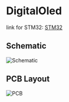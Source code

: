 # DigitalOled
link for STM32: [STM32](https://drive.google.com/drive/u/0/folders/1rnZt3rR-a3wgAoDKKZfx3in0-_zqJRNr)
## Schematic
![Schematic](https://github.com/noirh8/DigitalOled/assets/128880848/06dbf5ed-2a90-4dc1-96c2-f742a6b4a6ee)
## PCB Layout
![PCB](https://github.com/noirh8/DigitalOled/assets/128880848/c8b2c99a-55c1-4691-83c8-c24b68c958cb)
